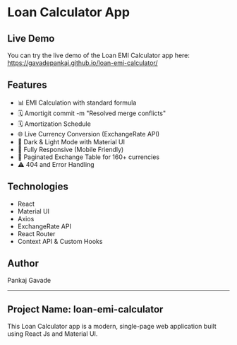 # Loan Calculator App
## Live Demo
You can try the live demo of the Loan EMI Calculator app here: https://gavadepankaj.github.io/loan-emi-calculator/


## Features

- 📊 EMI Calculation with standard formula
- 🗓️ Amortigit commit -m "Resolved merge conflicts"
- 🗓️ Amortization Schedule
- 🌐 Live Currency Conversion (ExchangeRate API)
- 🌙 Dark & Light Mode with Material UI
- 📱 Fully Responsive (Mobile Friendly)
- 🔁 Paginated Exchange Table for 160+ currencies
- ⚠️ 404 and Error Handling

## Technologies

- React
- Material UI
- Axios
- ExchangeRate API
- React Router
- Context API & Custom Hooks

## Author

Pankaj Gavade

---

## Project Name: loan-emi-calculator

This Loan Calculator app is a modern, single-page web application built using React Js and Material UI.
